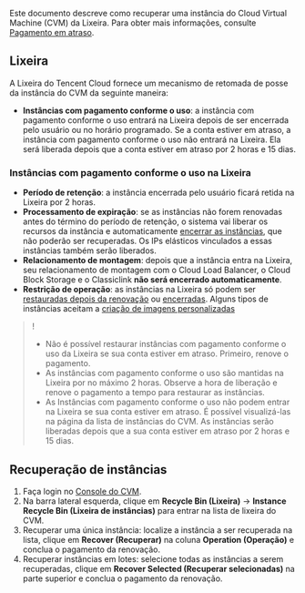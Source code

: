 Este documento descreve como recuperar uma instância do Cloud Virtual Machine (CVM) da Lixeira. Para obter mais informações, consulte [Pagamento em atraso](https://intl.cloud.tencent.com/document/product/213/2181). 

## Lixeira
A Lixeira do Tencent Cloud fornece um mecanismo de retomada de posse da instância do CVM da seguinte maneira:
- **Instâncias com pagamento conforme o uso**: a instância com pagamento conforme o uso entrará na Lixeira depois de ser encerrada pelo usuário ou no horário programado. Se a conta estiver em atraso, a instância com pagamento conforme o uso não entrará na Lixeira. Ela será liberada depois que a conta estiver em atraso por 2 horas e 15 dias.

### Instâncias com pagamento conforme o uso na Lixeira

 - **Período de retenção**: a instância encerrada pelo usuário ficará retida na Lixeira por 2 horas.
 - **Processamento de expiração**: se as instâncias não forem renovadas antes do término do período de retenção, o sistema vai liberar os recursos da instância e automaticamente [encerrar as instâncias](https://intl.cloud.tencent.com/document/product/213/4930), que não poderão ser recuperadas. Os IPs elásticos vinculados a essas instâncias também serão liberados.
 - **Relacionamento de montagem**: depois que a instância entra na Lixeira, seu relacionamento de montagem com o Cloud Load Balancer, o Cloud Block Storage e o Classiclink **não será encerrado automaticamente**.
 - **Restrição de operação**: as instâncias na Lixeira só podem ser [restauradas depois da renovação](https://intl.cloud.tencent.com/document/product/213/6143) ou [encerradas](https://intl.cloud.tencent.com/document/product/213/4930). Alguns tipos de instâncias aceitam a [criação de imagens personalizadas](https://intl.cloud.tencent.com/document/product/213/4942)
 
>! 
> - Não é possível restaurar instâncias com pagamento conforme o uso da Lixeira se sua conta estiver em atraso. Primeiro, renove o pagamento.
> - As instâncias com pagamento conforme o uso são mantidas na Lixeira por no máximo 2 horas. Observe a hora de liberação e renove o pagamento a tempo para restaurar as instâncias.
> - As Instâncias com pagamento conforme o uso não podem entrar na Lixeira se sua conta estiver em atraso. É possível visualizá-las na página da lista de instâncias do CVM. As instâncias serão liberadas depois que a sua conta estiver em atraso por 2 horas e 15 dias.

## Recuperação de instâncias
 1. Faça login no [Console do CVM](https://console.cloud.tencent.com/cvm/).
 2. Na barra lateral esquerda, clique em **Recycle Bin (Lixeira)** -> **Instance Recycle Bin (Lixeira de instâncias)** para entrar na lista de lixeira do CVM.
 3. Recuperar uma única instância: localize a instância a ser recuperada na lista, clique em **Recover (Recuperar)** na coluna **Operation (Operação)** e conclua o pagamento da renovação.
 4. Recuperar instâncias em lotes: selecione todas as instâncias a serem recuperadas, clique em **Recover Selected (Recuperar selecionadas)** na parte superior e conclua o pagamento da renovação.

